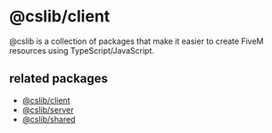 # @cslib/client

@cslib is a collection of packages that make it easier to create FiveM resources using TypeScript/JavaScript.

## related packages

- [@cslib/client](https://github.com/CENSOR1337/cslib-client)
- [@cslib/server](https://github.com/CENSOR1337/cslib-server)
- [@cslib/shared](https://github.com/CENSOR1337/cslib-shared)